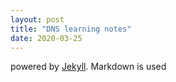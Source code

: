 ```yaml
---
layout: post
title: "DNS learning notes"
date: 2020-03-25
---
```


powered by [Jekyll](http://jekyllrb.com). Markdown is used
